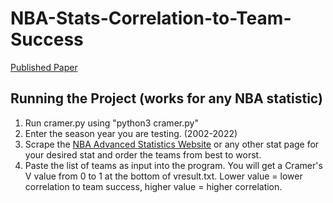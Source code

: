 # NBA-Stats-Correlation-to-Team-Success

[Published Paper](https://www.curieuxacademicjournal.com/_files/ugd/99711c_d14b57dd234d424baf2399e4b10c7c57.pdf#page=405)

## Running the Project (works for any NBA statistic)
1. Run cramer.py using "python3 cramer.py"
2. Enter the season year you are testing. (2002-2022)
3. Scrape the [NBA Advanced Statistics Website](https://www.nba.com/stats/teams/advanced) or any other stat page for your desired stat and order the teams from best to worst.
4. Paste the list of teams as input into the program. You will get a Cramer's V value from 0 to 1 at the bottom of vresult.txt. Lower value = lower correlation to team success, higher value = higher correlation.
